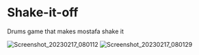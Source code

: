 # Shake-it-off

Drums game that makes mostafa shake it

![Screenshot_20230217_080112](https://user-images.githubusercontent.com/97104406/219740945-18775483-3b1f-4d4d-8e26-854bcab05848.png)
![Screenshot_20230217_080129](https://user-images.githubusercontent.com/97104406/219740901-a15d6a5f-7cb3-44c7-b3df-e52adadfe5f6.png)
